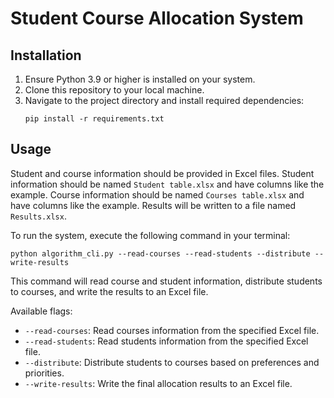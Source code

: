 # Student Course Allocation System

## Installation

1. Ensure Python 3.9 or higher is installed on your system.
2. Clone this repository to your local machine.
3. Navigate to the project directory and install required dependencies:
   ```shell
   pip install -r requirements.txt
    ```

## Usage
Student and course information should be provided in Excel files.
Student information should be named `Student table.xlsx` and have columns like the example.
Course information should be named `Courses table.xlsx` and have columns like the example.
Results will be written to a file named `Results.xlsx`.

To run the system, execute the following command in your terminal:
```shell
python algorithm_cli.py --read-courses --read-students --distribute --write-results
```
This command will read course and student information, distribute students to courses, and write the results to an Excel file.

Available flags:
- `--read-courses`: Read courses information from the specified Excel file.
- `--read-students`: Read students information from the specified Excel file.
- `--distribute`: Distribute students to courses based on preferences and priorities.
- `--write-results`: Write the final allocation results to an Excel file.


